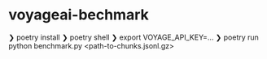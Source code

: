 # voyageai-bechmark

❯ poetry install
❯ poetry shell
❯ export VOYAGE_API_KEY=...
❯ poetry run python benchmark.py <path-to-chunks.jsonl.gz>